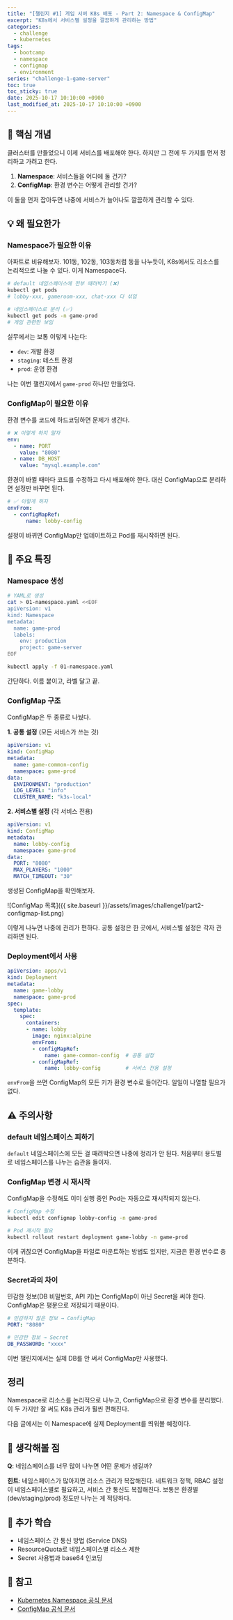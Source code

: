 ```yaml
---
title: "[챌린지 #1] 게임 서버 K8s 배포 - Part 2: Namespace & ConfigMap"
excerpt: "K8s에서 서비스별 설정을 깔끔하게 관리하는 방법"
categories:
  - challenge
  - kubernetes
tags:
  - bootcamp
  - namespace
  - configmap
  - environment
series: "challenge-1-game-server"
toc: true
toc_sticky: true
date: 2025-10-17 10:10:00 +0900
last_modified_at: 2025-10-17 10:10:00 +0900
---
```


## 🎯 핵심 개념

클러스터를 만들었으니 이제 서비스를 배포해야 한다. 하지만 그 전에 두 가지를 먼저 정리하고 가려고 한다.

1. **Namespace**: 서비스들을 어디에 둘 건가?
2. **ConfigMap**: 환경 변수는 어떻게 관리할 건가?

이 둘을 먼저 잡아두면 나중에 서비스가 늘어나도 깔끔하게 관리할 수 있다.

## 💡 왜 필요한가

### Namespace가 필요한 이유

아파트로 비유해보자. 101동, 102동, 103동처럼 동을 나누듯이, K8s에서도 리소스를 논리적으로 나눌 수 있다. 이게 Namespace다.

```bash
# default 네임스페이스에 전부 때려박기 (❌)
kubectl get pods
# lobby-xxx, gameroom-xxx, chat-xxx 다 섞임

# 네임스페이스로 분리 (✅)
kubectl get pods -n game-prod
# 게임 관련만 보임
```

실무에서는 보통 이렇게 나눈다:
- `dev`: 개발 환경
- `staging`: 테스트 환경
- `prod`: 운영 환경

나는 이번 챌린지에서 `game-prod` 하나만 만들었다.

### ConfigMap이 필요한 이유

환경 변수를 코드에 하드코딩하면 문제가 생긴다.

```yaml
# ❌ 이렇게 하지 말자
env:
  - name: PORT
    value: "8080"
  - name: DB_HOST
    value: "mysql.example.com"
```

환경이 바뀔 때마다 코드를 수정하고 다시 배포해야 한다. 대신 ConfigMap으로 분리하면 설정만 바꾸면 된다.

```yaml
# ✅ 이렇게 하자
envFrom:
  - configMapRef:
      name: lobby-config
```

설정이 바뀌면 ConfigMap만 업데이트하고 Pod를 재시작하면 된다.

## 📌 주요 특징

### Namespace 생성

```bash
# YAML로 생성
cat > 01-namespace.yaml <<EOF
apiVersion: v1
kind: Namespace
metadata:
  name: game-prod
  labels:
    env: production
    project: game-server
EOF

kubectl apply -f 01-namespace.yaml
```

간단하다. 이름 붙이고, 라벨 달고 끝.

### ConfigMap 구조

ConfigMap은 두 종류로 나눴다.

**1. 공통 설정** (모든 서비스가 쓰는 것)
```yaml
apiVersion: v1
kind: ConfigMap
metadata:
  name: game-common-config
  namespace: game-prod
data:
  ENVIRONMENT: "production"
  LOG_LEVEL: "info"
  CLUSTER_NAME: "k3s-local"
```

**2. 서비스별 설정** (각 서비스 전용)
```yaml
apiVersion: v1
kind: ConfigMap
metadata:
  name: lobby-config
  namespace: game-prod
data:
  PORT: "8080"
  MAX_PLAYERS: "1000"
  MATCH_TIMEOUT: "30"
```
생성된 ConfigMap을 확인해보자.

![ConfigMap 목록]({{ site.baseurl }}/assets/images/challenge1/part2-configmap-list.png)

이렇게 나누면 나중에 관리가 편하다. 공통 설정은 한 곳에서, 서비스별 설정은 각자 관리하면 된다.

### Deployment에서 사용

```yaml
apiVersion: apps/v1
kind: Deployment
metadata:
  name: game-lobby
  namespace: game-prod
spec:
  template:
    spec:
      containers:
      - name: lobby
        image: nginx:alpine
        envFrom:
        - configMapRef:
            name: game-common-config  # 공통 설정
        - configMapRef:
            name: lobby-config        # 서비스 전용 설정
```

`envFrom`을 쓰면 ConfigMap의 모든 키가 환경 변수로 들어간다. 일일이 나열할 필요가 없다.

## ⚠️ 주의사항

### default 네임스페이스 피하기

`default` 네임스페이스에 모든 걸 때려박으면 나중에 정리가 안 된다. 처음부터 용도별로 네임스페이스를 나누는 습관을 들이자.

### ConfigMap 변경 시 재시작

ConfigMap을 수정해도 이미 실행 중인 Pod는 자동으로 재시작되지 않는다.

```bash
# ConfigMap 수정
kubectl edit configmap lobby-config -n game-prod

# Pod 재시작 필요
kubectl rollout restart deployment game-lobby -n game-prod
```

이게 귀찮으면 ConfigMap을 파일로 마운트하는 방법도 있지만, 지금은 환경 변수로 충분하다.

### Secret과의 차이

민감한 정보(DB 비밀번호, API 키)는 ConfigMap이 아닌 Secret을 써야 한다. ConfigMap은 평문으로 저장되기 때문이다.

```yaml
# 민감하지 않은 정보 → ConfigMap
PORT: "8080"

# 민감한 정보 → Secret
DB_PASSWORD: "xxxx"
```

이번 챌린지에서는 실제 DB를 안 써서 ConfigMap만 사용했다.

## 정리

Namespace로 리소스를 논리적으로 나누고, ConfigMap으로 환경 변수를 분리했다. 이 두 가지만 잘 써도 K8s 관리가 훨씬 편해진다.

다음 글에서는 이 Namespace에 실제 Deployment를 띄워볼 예정이다.

## 💭 생각해볼 점

**Q**: 네임스페이스를 너무 많이 나누면 어떤 문제가 생길까?

**힌트**: 네임스페이스가 많아지면 리소스 관리가 복잡해진다. 네트워크 정책, RBAC 설정이 네임스페이스별로 필요하고, 서비스 간 통신도 복잡해진다. 보통은 환경별(dev/staging/prod) 정도만 나누는 게 적당하다.

## 🎯 추가 학습

- 네임스페이스 간 통신 방법 (Service DNS)
- ResourceQuota로 네임스페이스별 리소스 제한
- Secret 사용법과 base64 인코딩

## 🔗 참고

- [Kubernetes Namespace 공식 문서](https://kubernetes.io/docs/concepts/overview/working-with-objects/namespaces/)
- [ConfigMap 공식 문서](https://kubernetes.io/docs/concepts/configuration/configmap/)
